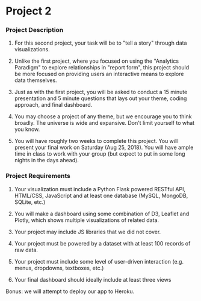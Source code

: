 # Project 2  
### Project Description  
1. For this second project, your task will be to "tell a story" through data visualizations. 

2. Unlike the first project, where you focused on using the "Analytics Paradigm" to explore relationships in "report form", this project should be more focused on providing users an interactive means to explore data themselves. 

3. Just as with the first project, you will be asked to conduct a 15 minute presentation and 5 minute questions that lays out your theme, coding approach, and final dashboard.

4. You may choose a project of any theme, but we encourage you to think broadly. The universe is wide and expansive. Don't limit yourself to what you know. 

5. You will have roughly two weeks to complete this project. You will present your final work on Saturday (Aug 25, 2018). You will have ample time in class to work with your group (but expect to put in some long nights in the days ahead).   

### Project Requirements
1. Your visualization must include a Python Flask powered RESTful API, HTML/CSS, JavaScript and at least one database (MySQL, MongoDB, SQLite, etc.)   

2. You will make a dashboard using some combination of D3, Leaflet and Plotly, which shows multiple visualizations of related data.   

3. Your project may include JS libraries that we did not cover.   

4. Your project must be powered by a dataset with at least 100 records of raw data.   

5. Your project must include some level of user-driven interaction (e.g. menus, dropdowns, textboxes, etc.)   

6. Your final dashboard should ideally include at least three views

Bonus: we will attempt to deploy our app to Heroku.
